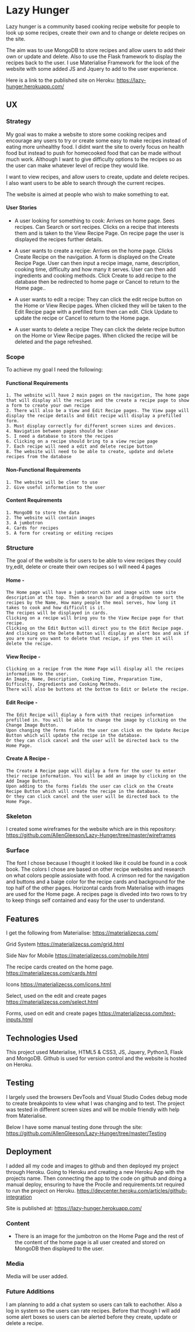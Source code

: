 # Lazy Hunger

Lazy hunger is a community based cooking recipe website for people to look up some recipes, create their own and to change or delete recipes on the site.

The aim was to use MongoDB to store recipes and allow users to add their own or update and delete. Also to use the Flask framework to display the recipes back to the user. I use Materialise Framework for the look of the website with some added JS and Jquery to add to the user experience.

Here is a link to the published site on Heroku: https://lazy-hunger.herokuapp.com/

## UX

### Strategy

My goal was to make a website to store some cooking recipes and encourage any users to try or create some easy to make recipes instead of eating more unhealthy food. I didnt want the site to overly focus on health food but instead to push for homecooked food that can be made without much work. Although I want to give difficulty options to the recipes so as the user can make whatever level of recipe they would like.

I want to view recipes, and allow users to create, update and delete recipes.
I also want users to be able to search through the current recipes.

The website is aimed at people who wish to make something to eat.

#### User Stories

- A user looking for something to cook:
Arrives on home page.
Sees recipes.
Can Search or sort recipes.
Clicks on a recipe that interests them and is taken to the View Recipe Page.
On recipe page the user is displayed the recipes further details.

- A user wants to create a recipe:
Arrives on the home page.
Clicks Create Recipe on the navigation.
A form is displayed on the Create Recipe Page.
User can then input a recipe image, name, description, cooking time, difficulty and how many it serves.
User can then add ingredients and cooking methods.
Click Create to add recipe to the database then be redirected to home page or Cancel to return to the Home page..

- A user wants to edit a recipe:
They can click the edit recipe button on the Home or View Recipe pages.
When clicked they will be taken to the Edit Recipe page with a prefilled form then can edit.
Click Update to update the recipe or Cancel to return to the Home page.

- A user wants to delete a recipe
They can click the delete recipe button on the Home or View Recipe pages.
When clicked the recipe will be deleted and the page refreshed.




### Scope

To achieve my goal I need the following:

#### Functional Requirements
    1. The website will have 2 main pages on the navigation, The home page that will display all the recipes and the create a recipe page to show a form to create your own recipe
    2. There will also be a View and Edit Recipe pages. The View page will display the recipe details and Edit recipe will display a prefilled form.
    3. Must display correctly for different screen sizes and devices.
    4. Navigation between pages should be clear
    5. I need a database to store the recipes
    6. Clicking on a recipe should bring to a view recipe page
    7. Each recipe will need a edit and delete recipe button
    8. The website will need to be able to create, update and delete recipes from the database

#### Non-Functional Requirements
    1. The website will be clear to use
    2. Give useful information to the user


#### Content Requirements
    1. MongoDB to store the data
    2. The website will contain images
    3. A jumbotron
    4. Cards for recipes
    5. A form for creating or editing recipes

### Structure

The goal of the website is for users to be able to view recipes they could try,edit, delete or create their own recipes so I will need 4 pages

#### Home -
    The Home page will have a jumbotron with and image with some site description at the top. Then a search bar and a dropdown to sort the recipes by the Name, How many people the meal serves, how long it takes to cook and how difficult is it.
    The recipes will be displayed in cards.
    Clicking on a recipe will bring you to the View Recipe page for that recipe.
    Clicking on the Edit Button will direct you to the Edit Recipe page.
    And clicking on the Delete Button will display an alert box and ask if you are sure you want to delete that recipe, if yes then it will delete the recipe.

#### View Recipe -
    Clicking on a recipe from the Home Page will display all the recipes information to the user.
    An Image, Name, Description, Cooking Time, Preparation Time, Difficulty, Ingredients and Cooking Methods.
    There will also be buttons at the bottom to Edit or Delete the recipe.


#### Edit Recipe -
    The Edit Recipe will diplay a form with that recipes information prefilled in. You will be able to change the image by clicking on the Change Image Button.
    Upon changing the forms fields the user can click on the Update Recipe Button which will update the recipe in the database.
    Or they can click cancel and the user will be directed back to the Home Page.


#### Create A Recipe -
    The Create A Recipe page will diplay a form for the user to enter their recipe information. You will be add an image by clicking on the Add Image Button.
    Upon adding to the forms fields the user can click on the Create Recipe Button which will create the recipe in the database.
    Or they can click cancel and the user will be directed back to the Home Page.
    
### Skeleton

I created some wireframes for the website which are in this repository:
https://github.com/AllenGleeson/Lazy-Hunger/tree/master/wireframes

### Surface

The font I chose because I thought it looked like it could be found in a cook book. The colors I chose are based on other recipe websites and research on what colors people assiosiate with food. A crimson red for the navigation and buttons and a baige color for the recipe cards and background for the top half of the other pages.
Horizontal cards from Materialise with images are used for the Home page. A recipes page is diveded into two rows to try to keep things self contained and easy for the user to understand.

## Features

I get the following from Materialise:
https://materializecss.com/

Grid System
https://materializecss.com/grid.html

Side Nav for Mobile
https://materializecss.com/mobile.html

The recipe cards created on the home page.
https://materializecss.com/cards.html

Icons
https://materializecss.com/icons.html

Select, used on the edit and create pages
https://materializecss.com/select.html

Forms, used on edit and create pages
https://materializecss.com/text-inputs.html

## Technologies Used

This project used Materialise, HTML5 & CSS3, JS, Jquery, Python3, Flask and MongoDB.
Github is used for version control and the website is hosted on Heroku.

## Testing

I largely used the browsers DevTools and Visual Studio Codes debug mode to create breakpoints to view what I was changing and to test.
The project was tested in different screen sizes and will be mobile friendly with help from Materialise.

Below I have some manual testing done through the site:
https://github.com/AllenGleeson/Lazy-Hunger/tree/master/Testing

## Deployment

I added all my code and images to github and then deployed my project through Heroku.
Going to Heroku and creating a new Heroku App with the projects name. Then connecting the app to the code on github and doing a
manual deploy, ensuring to have the Procile and requirements.txt required to run the project on Heroku.
https://devcenter.heroku.com/articles/github-integration

Site is published at: https://lazy-hunger.herokuapp.com/

### Content

- There is an image for the jumbotron on the Home Page and the rest of the content of the home page is all user created and stored on MongoDB then displayed to the user.

### Media

Media will be user added.

### Future Additions

I am planning to add a chat system so users can talk to eachother. Also a log in system so the users can rate recipes.
Before that though I will add some alert boxes so users can be alerted before they create, update or delete a recipe.
